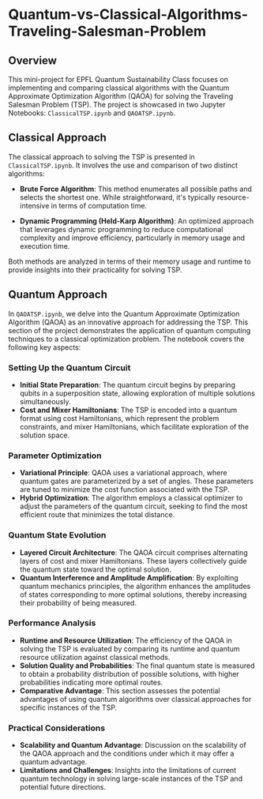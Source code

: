 # Quantum-vs-Classical-Algorithms-Traveling-Salesman-Problem

## Overview

This mini-project for EPFL Quantum Sustainability Class focuses on implementing and comparing classical algorithms with the Quantum Approximate Optimization Algorithm (QAOA) for solving the Traveling Salesman Problem (TSP). The project is showcased in two Jupyter Notebooks: `ClassicalTSP.ipynb` and `QAOATSP.ipynb`.

## Classical Approach

The classical approach to solving the TSP is presented in `ClassicalTSP.ipynb`. It involves the use and comparison of two distinct algorithms:

- **Brute Force Algorithm**: This method enumerates all possible paths and selects the shortest one. While straightforward, it's typically resource-intensive in terms of computation time.
  
- **Dynamic Programming (Held-Karp Algorithm)**: An optimized approach that leverages dynamic programming to reduce computational complexity and improve efficiency, particularly in memory usage and execution time.

Both methods are analyzed in terms of their memory usage and runtime to provide insights into their practicality for solving TSP.


## Quantum Approach

In `QAOATSP.ipynb`, we delve into the Quantum Approximate Optimization Algorithm (QAOA) as an innovative approach for addressing the TSP. This section of the project demonstrates the application of quantum computing techniques to a classical optimization problem. The notebook covers the following key aspects:

### Setting Up the Quantum Circuit
- **Initial State Preparation**: The quantum circuit begins by preparing qubits in a superposition state, allowing exploration of multiple solutions simultaneously.
- **Cost and Mixer Hamiltonians**: The TSP is encoded into a quantum format using cost Hamiltonians, which represent the problem constraints, and mixer Hamiltonians, which facilitate exploration of the solution space.

### Parameter Optimization
- **Variational Principle**: QAOA uses a variational approach, where quantum gates are parameterized by a set of angles. These parameters are tuned to minimize the cost function associated with the TSP.
- **Hybrid Optimization**: The algorithm employs a classical optimizer to adjust the parameters of the quantum circuit, seeking to find the most efficient route that minimizes the total distance.

### Quantum State Evolution
- **Layered Circuit Architecture**: The QAOA circuit comprises alternating layers of cost and mixer Hamiltonians. These layers collectively guide the quantum state toward the optimal solution.
- **Quantum Interference and Amplitude Amplification**: By exploiting quantum mechanics principles, the algorithm enhances the amplitudes of states corresponding to more optimal solutions, thereby increasing their probability of being measured.

### Performance Analysis
- **Runtime and Resource Utilization**: The efficiency of the QAOA in solving the TSP is evaluated by comparing its runtime and quantum resource utilization against classical methods.
- **Solution Quality and Probabilities**: The final quantum state is measured to obtain a probability distribution of possible solutions, with higher probabilities indicating more optimal routes.
- **Comparative Advantage**: This section assesses the potential advantages of using quantum algorithms over classical approaches for specific instances of the TSP.

### Practical Considerations
- **Scalability and Quantum Advantage**: Discussion on the scalability of the QAOA approach and the conditions under which it may offer a quantum advantage.
- **Limitations and Challenges**: Insights into the limitations of current quantum technology in solving large-scale instances of the TSP and potential future directions.

